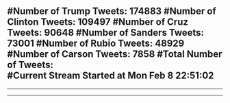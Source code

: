 #Number of Trump Tweets: 174883
#Number of Clinton Tweets: 109497
#Number of Cruz Tweets: 90648
#Number of Sanders Tweets: 73001
#Number of Rubio Tweets: 48929
#Number of Carson Tweets: 7858
#Total Number of Tweets:  
#Current Stream Started at Mon Feb  8 22:51:02
---
---
---
